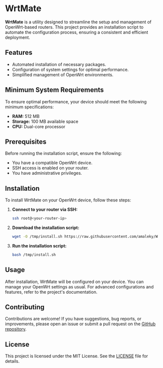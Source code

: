 # WrtMate

**WrtMate** is a utility designed to streamline the setup and management of OpenWrt-based routers. This project provides an installation script to automate the configuration process, ensuring a consistent and efficient deployment.

## Features

- Automated installation of necessary packages.
- Configuration of system settings for optimal performance.
- Simplified management of OpenWrt environments.

## Minimum System Requirements

To ensure optimal performance, your device should meet the following minimum specifications:

- **RAM:** 512 MB
- **Storage:** 100 MB available space
- **CPU:** Dual-core processor

## Prerequisites

Before running the installation script, ensure the following:

- You have a compatible OpenWrt device.
- SSH access is enabled on your router.
- You have administrative privileges.

## Installation

To install WrtMate on your OpenWrt device, follow these steps:

1. **Connect to your router via SSH:**

   ```bash
   ssh root@<your-router-ip>

2. **Download the installation script:**

   ```bash
   wget -O /tmp/install.sh https://raw.githubusercontent.com/amaleky/WrtMate/main/install.sh

3. **Run the installation script:**

   ```bash
   bash /tmp/install.sh

## Usage

After installation, WrtMate will be configured on your device. You can manage your OpenWrt settings as usual. For advanced configurations and features, refer to the project's documentation.

## Contributing

Contributions are welcome! If you have suggestions, bug reports, or improvements, please open an issue or submit a pull request on the [GitHub repository](https://github.com/amaleky/WrtMate).

## License

This project is licensed under the MIT License. See the [LICENSE](https://github.com/amaleky/WrtMate/blob/main/LICENSE) file for details.

